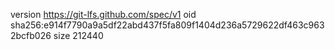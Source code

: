 version https://git-lfs.github.com/spec/v1
oid sha256:e914f7790a9a5df22abd437f5fa809f1404d236a5729622df463c9632bcfb026
size 212440
